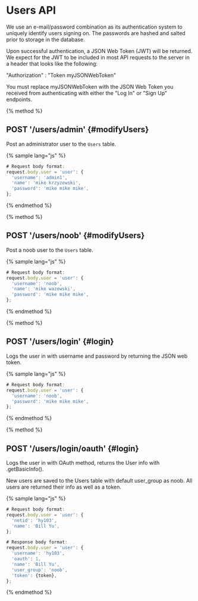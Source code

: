 # Users API

We use an e-mail/password combination as its authentication system to uniquely identify users signing on. The passwords are hashed and salted prior to storage in the database.

Upon successful authentication, a JSON Web Token (JWT) will be returned. We expect for the JWT to be included in most API requests to the server in a header that looks like the following:

"Authorization" : "Token myJSONWebToken"

You must replace myJSONWebToken with the JSON Web Token you received from authenticating with either the "Log In" or "Sign Up" endpoints.

{% method %}
## POST '/users/admin' {#modifyUsers}

Post an administrator user to the `Users` table.

{% sample lang="js" %}
```js
# Request body format:
request.body.user = 'user': {
  'username': 'admin1',
  'name': 'mike krzyzewski',
  'password': 'mike mike mike',
};
```

{% endmethod %}

{% method %}
## POST '/users/noob' {#modifyUsers}

Post a noob user to the `Users` table.

{% sample lang="js" %}
```js
# Request body format:
request.body.user = 'user': {
  'username': 'noob',
  'name': 'mike wazowski',
  'password': 'mike mike mike',
};
```

{% endmethod %}

{% method %}
## POST '/users/login' {#login}

Logs the user in with username and password by returning the JSON web token.

{% sample lang="js" %}
```js
# Request body format:
request.body.user = 'user': {
  'username': 'noob',
  'password': 'mike mike mike',
};
```

{% endmethod %}

{% method %}
## POST '/users/login/oauth' {#login}

Logs the user in with OAuth method, returns the User info with .getBasicInfo().

New users are saved to the Users table with default user_group as noob. All users are returned their info as well as a token.

{% sample lang="js" %}
```js
# Request body format:
request.body.user = 'user': {
  'netid': 'hy103',
  'name': 'Bill Yu',
};
```

```js
# Response body format:
request.body.user = 'user': {
  'username': 'hy103',
  'oauth': 1,
  'name': 'Bill Yu',
  'user_group': 'noob',
  'token': {token},
};
```

{% endmethod %}
